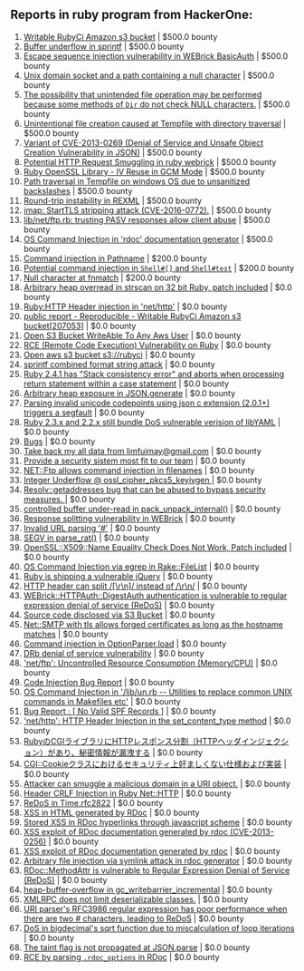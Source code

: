 ## Reports in ruby program from HackerOne:
1. [Writable RubyCi Amazon s3 bucket](https://hackerone.com/reports/207053) | $500.0 bounty
2. [Buffer underflow in sprintf](https://hackerone.com/reports/192127) | $500.0 bounty
3. [Escape sequence injection vulnerability in WEBrick BasicAuth](https://hackerone.com/reports/223363) | $500.0 bounty
4. [Unix domain socket and a path containing a null character](https://hackerone.com/reports/302997) | $500.0 bounty
5. [The possibility that unintended file operation may be performed because some methods of `Dir` do not check NULL characters.](https://hackerone.com/reports/302338) | $500.0 bounty
6. [Unintentional file creation caused at Tempfile with directory traversal](https://hackerone.com/reports/302298) | $500.0 bounty
7. [Variant of CVE-2013-0269 (Denial of Service and Unsafe Object Creation Vulnerability in JSON)](https://hackerone.com/reports/706934) | $500.0 bounty
8. [Potential HTTP Request Smuggling in ruby webrick](https://hackerone.com/reports/965267) | $500.0 bounty
9. [Ruby OpenSSL Library - IV Reuse in GCM Mode](https://hackerone.com/reports/170548) | $500.0 bounty
10. [Path traversal in Tempfile on windows OS due to unsanitized backslashes](https://hackerone.com/reports/1131465) | $500.0 bounty
11. [Round-trip instability in REXML](https://hackerone.com/reports/1104077) | $500.0 bounty
12. [imap: StartTLS stripping attack (CVE-2016-0772).](https://hackerone.com/reports/1178562) | $500.0 bounty
13. [lib/net/ftp.rb: trusting PASV responses allow client abuse](https://hackerone.com/reports/1145454) | $500.0 bounty
14. [OS Command Injection in 'rdoc' documentation generator](https://hackerone.com/reports/1161691) | $500.0 bounty
15. [Command injection in Pathname](https://hackerone.com/reports/449482) | $200.0 bounty
16. [Potential command injection in `Shell#[]` and `Shell#test`](https://hackerone.com/reports/327512) | $200.0 bounty
17. [Null character at fnmatch](https://hackerone.com/reports/449617) | $200.0 bounty
18. [Arbitrary heap overread in strscan on 32 bit Ruby, patch included](https://hackerone.com/reports/166661) | $0.0 bounty
19. [Ruby:HTTP Header injection in 'net/http'](https://hackerone.com/reports/146416) | $0.0 bounty
20. [public report - Reproducible - Writable RubyCi Amazon s3 bucket[207053]](https://hackerone.com/reports/209251) | $0.0 bounty
21. [Open S3 Bucket WriteAble To Any Aws User](https://hackerone.com/reports/209223) | $0.0 bounty
22. [RCE (Remote Code Execution) Vulnerability on Ruby](https://hackerone.com/reports/218342) | $0.0 bounty
23. [Open aws s3 bucket s3://rubyci](https://hackerone.com/reports/257276) | $0.0 bounty
24. [sprintf combined format string attack](https://hackerone.com/reports/212241) | $0.0 bounty
25. [Ruby 2.4.1 has "Stack consistency error" and aborts when processing return statement within a case statement](https://hackerone.com/reports/247640) | $0.0 bounty
26. [Arbitrary heap exposure in JSON.generate](https://hackerone.com/reports/209949) | $0.0 bounty
27. [Parsing invalid unicode codepoints using json c extension (2.0.1+) triggers a segfault](https://hackerone.com/reports/198927) | $0.0 bounty
28. [Ruby 2.3.x and 2.2.x still bundle DoS vulnerable verision of libYAML](https://hackerone.com/reports/235842) | $0.0 bounty
29. [Bugs](https://hackerone.com/reports/281942) | $0.0 bounty
30. [Take back my all data from limfuimay@gmail.com](https://hackerone.com/reports/282588) | $0.0 bounty
31. [Provide a security sistem most fit to our team](https://hackerone.com/reports/281850) | $0.0 bounty
32. [NET::Ftp allows command injection in filenames](https://hackerone.com/reports/294462) | $0.0 bounty
33. [Integer Underflow @ ossl_cipher_pkcs5_keyivgen ](https://hackerone.com/reports/304115) | $0.0 bounty
34. [Resolv::getaddresses bug that can be abused to bypass security measures. ](https://hackerone.com/reports/287835) | $0.0 bounty
35. [controlled buffer under-read in pack_unpack_internal()](https://hackerone.com/reports/298246) | $0.0 bounty
36. [Response splitting vulnerability in WEBrick](https://hackerone.com/reports/153794) | $0.0 bounty
37. [Invalid URL parsing '#'](https://hackerone.com/reports/341634) | $0.0 bounty
38. [SEGV in parse_rat()](https://hackerone.com/reports/363934) | $0.0 bounty
39. [OpenSSL::X509::Name Equality Check Does Not Work, Patch included](https://hackerone.com/reports/387250) | $0.0 bounty
40. [OS Command Injection via egrep in Rake::FileList](https://hackerone.com/reports/651518) | $0.0 bounty
41. [Ruby is shipping a vulnerable jQuery](https://hackerone.com/reports/519061) | $0.0 bounty
42. [HTTP header can split /[\r\n]/ instead of /\r\n/](https://hackerone.com/reports/331984) | $0.0 bounty
43. [WEBrick::HTTPAuth::DigestAuth authentication is vulnerable to regular expression denial of service (ReDoS)](https://hackerone.com/reports/661722) | $0.0 bounty
44. [Source code disclosed via S3 Bucket](https://hackerone.com/reports/778931) | $0.0 bounty
45. [Net::SMTP with tls allows forged certificates as long as the hostname matches](https://hackerone.com/reports/980249) | $0.0 bounty
46. [Command injection in OptionParser.load](https://hackerone.com/reports/1090678) | $0.0 bounty
47. [DRb denial of service vulnerability](https://hackerone.com/reports/898614) | $0.0 bounty
48. ['net/ftp': Uncontrolled Resource Consumption (Memory/CPU)](https://hackerone.com/reports/1165748) | $0.0 bounty
49. [Code Injection Bug Report](https://hackerone.com/reports/745921) | $0.0 bounty
50. [OS Command Injection in '/lib/un.rb -- Utilities to replace common UNIX commands in Makefiles etc'](https://hackerone.com/reports/1158824) | $0.0 bounty
51. [Bug Report : [ No Valid SPF Records ]](https://hackerone.com/reports/1301696) | $0.0 bounty
52. ['net/http': HTTP Header Injection in the set_content_type method](https://hackerone.com/reports/1168205) | $0.0 bounty
53. [RubyのCGIライブラリにHTTPレスポンス分割（HTTPヘッダインジェクション）があり、秘密情報が漏洩する](https://hackerone.com/reports/1204695) | $0.0 bounty
54. [CGI::Cookieクラスにおけるセキュリティ上好ましくない仕様および実装](https://hackerone.com/reports/1204977) | $0.0 bounty
55. [Attacker can smuggle a malicious domain in a URI object.](https://hackerone.com/reports/156615) | $0.0 bounty
56. [Header CRLF Injection in Ruby Net::HTTP](https://hackerone.com/reports/1718757) | $0.0 bounty
57. [ReDoS in Time.rfc2822](https://hackerone.com/reports/1485501) | $0.0 bounty
58. [XSS in HTML generated by RDoc](https://hackerone.com/reports/1187156) | $0.0 bounty
59. [Stored XSS in RDoc hyperlinks through javascript scheme](https://hackerone.com/reports/1977258) | $0.0 bounty
60. [XSS exploit of RDoc documentation generated by rdoc (CVE-2013-0256)](https://hackerone.com/reports/1977168) | $0.0 bounty
61. [XSS exploit of RDoc documentation generated by rdoc](https://hackerone.com/reports/1321358) | $0.0 bounty
62. [Arbitrary file injection via symlink attack in rdoc generator](https://hackerone.com/reports/1374318) | $0.0 bounty
63. [RDoc::MethodAttr is vulnerable to Regular Expression Denial of Service (ReDoS)](https://hackerone.com/reports/1378706) | $0.0 bounty
64. [heap-buffer-overflow in gc_writebarrier_incremental](https://hackerone.com/reports/1940002) | $0.0 bounty
65. [XMLRPC does not limit deserializable classes.](https://hackerone.com/reports/1189419) | $0.0 bounty
66. [URI parser's RFC3986 regular expression has poor performance when there are two # characters, leading to ReDoS](https://hackerone.com/reports/1444501) | $0.0 bounty
67. [DoS in bigdecimal's sqrt function due to miscalculation of loop iterations](https://hackerone.com/reports/2271054) | $0.0 bounty
68. [The taint flag is not propagated at JSON.parse](https://hackerone.com/reports/459084) | $0.0 bounty
69. [RCE by parsing `.rdoc_options` in RDoc](https://hackerone.com/reports/1187477) | $0.0 bounty